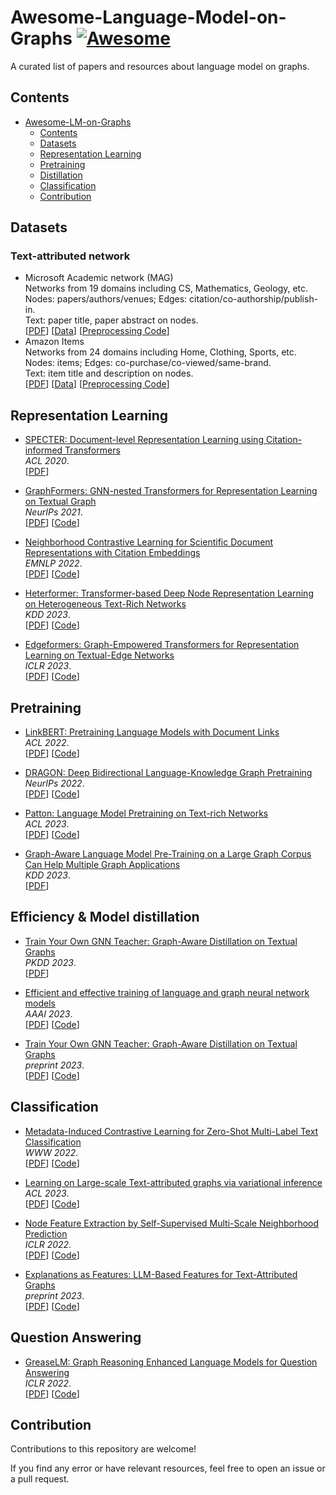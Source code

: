 # Awesome-Language-Model-on-Graphs [![Awesome](https://awesome.re/badge.svg)](https://awesome.re)
A curated list of papers and resources about language model on graphs.

## Contents
- [Awesome-LM-on-Graphs](#awesome-lm-on-graphs)
  - [Contents](#contents)
  - [Datasets](#datasets)
  - [Representation Learning](#representation-learning)
  - [Pretraining](#pretraining)
  - [Distillation](#distillation)
  - [Classification](#classification)
  - [Contribution](#contribution)


## Datasets
### Text-attributed network
- Microsoft Academic network (MAG)
<br>Networks from 19 domains including CS, Mathematics, Geology, etc.
<br>Nodes: papers/authors/venues; Edges: citation/co-authorship/publish-in.
<br>Text: paper title, paper abstract on nodes.
<br>[[PDF](https://arxiv.org/abs/2302.03341)] [[Data](https://zenodo.org/record/7611544)] [[Preprocessing Code](https://github.com/PeterGriffinJin/Patton/blob/main/data_process/process_mag.ipynb)]
- Amazon Items
<br>Networks from 24 domains including Home, Clothing, Sports, etc.
<br>Nodes: items; Edges: co-purchase/co-viewed/same-brand.
<br>Text: item title and description on nodes.
<br>[[PDF](https://arxiv.org/pdf/1602.01585.pdf)] [[Data](https://cseweb.ucsd.edu/~jmcauley/datasets/amazon/links.html)] [[Preprocessing Code](https://github.com/PeterGriffinJin/Patton/blob/main/data_process/process_amazon.ipynb)]




## Representation Learning
- [SPECTER: Document-level Representation Learning using Citation-informed Transformers](https://arxiv.org/abs/2004.07180)
<br>*ACL 2020*.
<br>[[PDF](https://arxiv.org/abs/2004.07180)]
<!-- <br>Arman Cohan, Sergey Feldman, Iz Beltagy, Doug Downey, Daniel S. Weld. -->

- [GraphFormers: GNN-nested Transformers for
Representation Learning on Textual Graph](https://arxiv.org/abs/2105.02605)
<br>*NeurIPs 2021*.
<br>[[PDF](https://arxiv.org/abs/2105.02605)] [[Code](https://github.com/microsoft/GraphFormers)]
<!-- <br>Junhan Yang, Zheng Liu, Shitao Xiao, Chaozhuo Li, Defu Lian, Sanjay Agrawal, Amit Singh, Guangzhong Sun, Xing Xie. -->

- [Neighborhood Contrastive Learning for Scientific Document Representations with Citation Embeddings](https://arxiv.org/pdf/2202.06671.pdf)
<br>*EMNLP 2022*.
<br>[[PDF](https://arxiv.org/pdf/2202.06671.pdf)] [[Code](https://github.com/malteos/scincl)]


- [Heterformer: Transformer-based Deep Node Representation Learning on Heterogeneous Text-Rich Networks](https://arxiv.org/abs/2205.10282)
<br>*KDD 2023*.
<br>[[PDF](https://arxiv.org/abs/2205.10282)] [[Code](https://github.com/PeterGriffinJin/Heterformer)]
<!-- <br>Bowen Jin, Yu Zhang, Qi Zhu, Jiawei Han. -->


- [Edgeformers: Graph-Empowered Transformers for Representation Learning on Textual-Edge Networks](https://openreview.net/pdf?id=2YQrqe4RNv)
<br>*ICLR 2023*.
<br>[[PDF](https://openreview.net/pdf?id=2YQrqe4RNv)] [[Code](https://github.com/PeterGriffinJin/Edgeformers)]
<!-- <br>Bowen Jin, Yu Zhang, Yu Meng, Jiawei Han. -->


## Pretraining

- [LinkBERT: Pretraining Language Models with Document Links](https://arxiv.org/pdf/2203.15827.pdf)
<br>*ACL 2022*.
<br>[[PDF](https://arxiv.org/pdf/2203.15827.pdf)] [[Code](https://github.com/michiyasunaga/LinkBERT)]
<!-- <br>Michihiro Yasunaga, Jure Leskovec, Percy Liang. -->


- [DRAGON: Deep Bidirectional Language-Knowledge Graph Pretraining](https://cs.stanford.edu/~myasu/papers/dragon_neurips22.pdf)
<br>*NeurIPs 2022*.
<br>[[PDF](https://cs.stanford.edu/~myasu/papers/dragon_neurips22.pdf)] [[Code](https://github.com/michiyasunaga/dragon)]
<!-- <br>Michihiro Yasunaga, Antoine Bosselut, Hongyu Ren, Xikun Zhang, Christopher D. Manning, Percy Liang, Jure Leskovec. -->


- [Patton: Language Model Pretraining on Text-rich Networks](https://arxiv.org/abs/2305.12268)
<br>*ACL 2023*.
<br>[[PDF](https://arxiv.org/abs/2305.12268)] [[Code](https://github.com/PeterGriffinJin/Patton)]
<!-- <br>Bowen Jin, Wentao Zhang, Yu Zhang, Yu Meng, Xinyang Zhang, Qi Zhu, Jiawei Han. -->


- [Graph-Aware Language Model Pre-Training on a Large Graph
Corpus Can Help Multiple Graph Applications](https://arxiv.org/pdf/2306.02592.pdf)
<br>*KDD 2023*.
<br>[[PDF](https://arxiv.org/pdf/2306.02592.pdf)]
<!-- <br>Han Xie, Da Zheng, Jun Ma, Houyu Zhang, Vassilis N. Ioannidis, Xiang Song, Qing Ping, Sheng Wang, Carl Yang, Yi Xu, Belinda Zeng, Trishul Chilimbi. -->



## Efficiency & Model distillation
- [Train Your Own GNN Teacher: Graph-Aware Distillation on Textual Graphs](https://arxiv.org/abs/2304.10668)
<br>*PKDD 2023*.
<br>[[PDF](https://arxiv.org/abs/2304.10668)]
<!-- <br>C. Mavromatis, V. N. Ioannidis, S. Wang, D. Zheng, S. Adeshina, J. Ma, H. Zhao, C. Faloutsos, G. Karypis. -->


- [Efficient and effective training of language and graph neural network models](https://arxiv.org/abs/2206.10781)
<br>*AAAI 2023*.
<br>[[PDF](https://arxiv.org/abs/2206.10781)] [[Code]()]
<!-- <br>Vassilis N Ioannidis, Xiang Song, Da Zheng, Houyu Zhang, Jun Ma, Yi Xu, Belinda Zeng, Trishul Chilimbi, George Karypis. -->


- [Train Your Own GNN Teacher: Graph-Aware Distillation on Textual Graphs](https://arxiv.org/pdf/2304.10668.pdf)
<br>*preprint 2023*.
<br>[[PDF](https://arxiv.org/pdf/2304.10668.pdf)] [[Code](https://github.com/cmavro/GRAD)]


## Classification
- [Metadata-Induced Contrastive Learning for Zero-Shot Multi-Label Text Classification](https://yuzhimanhua.github.io/papers/www22zhang.pdf)
<br>*WWW 2022*.
<br>[[PDF](https://yuzhimanhua.github.io/papers/www22zhang.pdf)] [[Code](https://github.com/yuzhimanhua/MICoL)]
<!-- <br>Yu Zhang, Zhihong Shen, Chieh-Han Wu, Boya Xie, Junheng Hao, Ye-Yi Wang, Kuansan Wang, Jiawei Han. -->


- [Learning on Large-scale Text-attributed graphs via variational inference](https://openreview.net/pdf?id=q0nmYciuuZN)
<br>*ACL 2023*.
<br>[[PDF](https://openreview.net/pdf?id=q0nmYciuuZN)] [[Code](https://github.com/AndyJZhao/GLEM)]
<!-- <br>Jianan Zhao, Meng Qu, Chaozhuo Li, Hao Yan, Qian Liu, Rui Li, Xing Xie, Jian Tang. -->


- [Node Feature Extraction by Self-Supervised Multi-Scale Neighborhood Prediction](https://arxiv.org/pdf/2111.00064.pdf)
<br>*ICLR 2022*.
<br>[[PDF](https://arxiv.org/pdf/2111.00064.pdf)] [[Code](https://github.com/amzn/pecos/tree/mainline/examples/giant-xrt)]


- [Explanations as Features: LLM-Based Features for Text-Attributed Graphs](https://arxiv.org/pdf/2305.19523.pdf)
<br>*preprint 2023*.
<br>[[PDF](https://arxiv.org/pdf/2305.19523.pdf)] [[Code](https://github.com/XiaoxinHe/TAPE)]


## Question Answering
- [GreaseLM: Graph Reasoning Enhanced Language Models for Question Answering](https://cs.stanford.edu/~myasu/papers/greaselm_iclr22.pdf)
<br>*ICLR 2022*.
<br>[[PDF](https://cs.stanford.edu/~myasu/papers/greaselm_iclr22.pdf)] [[Code](https://github.com/snap-stanford/GreaseLM)]
<!-- <br>Xikun Zhang, Antoine Bosselut, Michihiro Yasunaga, Hongyu Ren, Percy Liang, Christopher D Manning and Jure Leskovec. -->


## Contribution
Contributions to this repository are welcome!

If you find any error or have relevant resources, feel free to open an issue or a pull request.


<!-- - []()
<br>
<br>**.
<br>[[PDF]()] [[Code]()] -->
